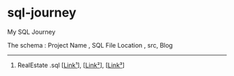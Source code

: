 # sql-journey
My SQL Journey

The schema : Project Name , SQL File Location , src, Blog
<!-- 
[[Link¹]()]
[[Link²]()]
[[Link³]()]
 -->
---
 1. RealEstate  .sql [[Link¹](sql/RealEstate_Db_Desi_SQLQuery.sql)], [[Link²](src/1ERDdbrealestate.png)], [[Link³](https://dheerajy1.hashnode.dev/database-design-project-for-real-estate)]